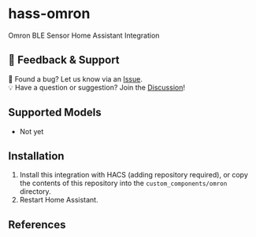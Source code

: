 # hass-omron
Omron BLE Sensor Home Assistant Integration

## 💬 Feedback & Support

🐞 Found a bug? Let us know via an [Issue](https://github.com/eigger/hass-omron/issues).  
💡 Have a question or suggestion? Join the [Discussion](https://github.com/eigger/hass-omron/discussions)!

## Supported Models
- Not yet

## Installation
1. Install this integration with HACS (adding repository required), or copy the contents of this
repository into the `custom_components/omron` directory.
2. Restart Home Assistant.
  
## References

